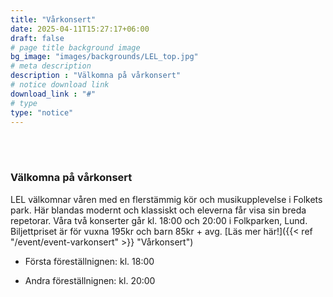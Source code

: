 ```yaml
---
title: "Vårkonsert"
date: 2025-04-11T15:27:17+06:00
draft: false
# page title background image
bg_image: "images/backgrounds/LEL_top.jpg"
# meta description
description : "Välkomna på vårkonsert"
# notice download link
download_link : "#"
# type
type: "notice"
---
```


<br><br>
### Välkomna på vårkonsert

LEL välkomnar våren med en flerstämmig kör och musikupplevelse i Folkets park. Här blandas modernt och klassiskt och eleverna får visa sin breda repetorar. Våra två konserter går kl. 18:00 och 20:00 i Folkparken, Lund. Biljettpriset är för vuxna 195kr och barn 85kr + avg. [Läs mer här!]({{< ref "/event/event-varkonsert" >}} "Vårkonsert")  

* Första föreställnignen: kl. 18:00 

* Andra föreställnignen: kl. 20:00


<br><br>